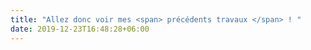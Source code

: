 ```yaml
---
title: "Allez donc voir mes <span> précédents travaux </span> ! "
date: 2019-12-23T16:48:28+06:00
---
```

